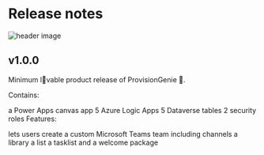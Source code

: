 # Release notes

![header image](https://github.com/ProvisionGenie/ProvisionGenie/blob/main/Docs/media/Genie_Header.png)

## v1.0.0
Minimum l💖vable product release of ProvisionGenie 🧞.

Contains:

a Power Apps canvas app
5 Azure Logic Apps
5 Dataverse tables
2 security roles
Features:

lets users create a custom Microsoft Teams team including
channels
a library
a list
a tasklist and
a welcome package
